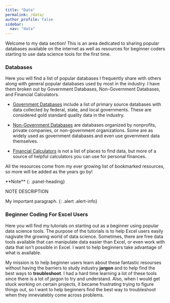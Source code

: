 ```yaml
---
title: "Data"
permalink: /data/
author_profile: false
sidebar:
  nav: "data"
---
```


Welcome to my data section! This is an area dedicated to sharing popular databases available on the internet as well as resources for beginner coders starting to use data science tools for the first time.

### Databases

Here you will find a list of popular databases I frequently share with others along with general popular databases used by most in the industry.
I have them broken out by Government Databases, Non-Government Databases, and Financial Calculators.

- [Government Databases](https://andrewaferrante.github.io/data/government-databases/) include a list of primary source databases with data collected by federal, state, and       local governments. These are considered gold standard quality data in the industry.

- [Non-Government Databases](https://andrewaferrante.github.io/data/non-government-databases/) are databases organized by nonprofits, private companies, or non-government         organizations. Some are as widely used as government databases and even use government data themselves.

- [Financial Calculators](https://andrewaferrante.github.io/data/financial-calculators/) is not a list of places to find data, but more of a source of helpful calculators you     can use for personal finances.

All the resources come from my ever growing list of bookmarked resources, so more will be added as the years go by!

<div class="panel panel-info">
**Note**
{: .panel-heading}
<div class="panel-body">

NOTE DESCRIPTION

</div>
</div>


My important paragraph.
{: .alert .alert-info}



### Beginner Coding For Excel Users

Here you will find my tutorials on starting out as a beginner using popular data science tools. The purpose of the tutorials is to help Excel users easily nagivate the growing world of data science. Sometimes, there are free data tools available that can manipulate data easier than Excel, or even work with data that isn't possible in Excel. I want to help beginners take advantage of what is available.

My mission is to help beginner users learn about these fantastic resourses without having the barriers to study industry **jargon** and to help find the best ways to **troubleshoot**. I had a hard time learning a lot of these tools since there is a lot of jargon to try and understand. Also, when I would get stuck working on certain projects, it became frustrating trying to figure things out, so I want to help beginners find the best way to troubleshoot when they inneviatebly come across problems.


<!---
Things in the works:
* List of primary database sources with links
* Household Data Dashboard
* Links to sources
* Yahoo finance API


* R and Python BLS API
* R and Python FRED API
* Haver Analytics API Tutorial
* Tabueau Dashboard
* ArcGIS Dashboard
--->
